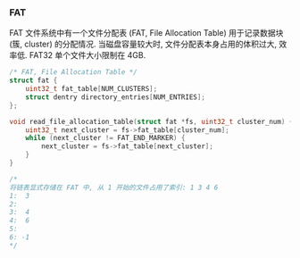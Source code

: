 
### FAT

FAT 文件系统中有一个文件分配表 (FAT, File Allocation Table) 用于记录数据块 (簇, cluster) 的分配情况. 当磁盘容量较大时, 文件分配表本身占用的体积过大, 效率低. FAT32 单个文件大小限制在 4GB.

```c
/* FAT, File Allocation Table */
struct fat {
    uint32_t fat_table[NUM_CLUSTERS];
    struct dentry directory_entries[NUM_ENTRIES];
};

void read_file_allocation_table(struct fat *fs, uint32_t cluster_num) {
    uint32_t next_cluster = fs->fat_table[cluster_num];
    while (next_cluster != FAT_END_MARKER) {
        next_cluster = fs->fat_table[next_cluster];
    }
}

/*
将链表显式存储在 FAT 中, 从 1 开始的文件占用了索引: 1 3 4 6
1:  3
2:
3:  4
4:  6
5:
6: -1
*/
```